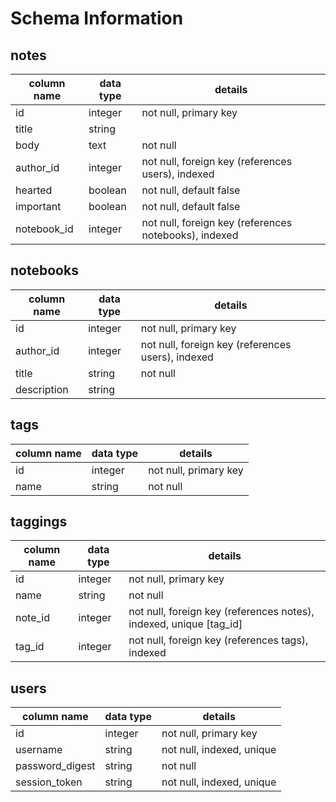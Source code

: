 # Schema Information

## notes
column name | data type | details
------------|-----------|-----------------------
id          | integer   | not null, primary key
title       | string    |
body        | text      | not null
author_id   | integer   | not null, foreign key (references users), indexed
hearted     | boolean   | not null, default false
important   | boolean   | not null, default false
notebook_id | integer   | not null, foreign key (references notebooks), indexed


## notebooks
column name | data type | details
------------|-----------|-----------------------
id          | integer   | not null, primary key
author_id   | integer   | not null, foreign key (references users), indexed
title       | string    | not null
description | string    |


## tags
column name | data type | details
------------|-----------|-----------------------
id          | integer   | not null, primary key
name        | string    | not null

## taggings
column name | data type | details
------------|-----------|-----------------------
id          | integer   | not null, primary key
name        | string    | not null
note_id     | integer   | not null, foreign key (references notes), indexed, unique [tag_id]
tag_id      | integer   | not null, foreign key (references tags), indexed

## users
column name     | data type | details
----------------|-----------|-----------------------
id              | integer   | not null, primary key
username        | string    | not null, indexed, unique
password_digest | string    | not null
session_token   | string    | not null, indexed, unique
